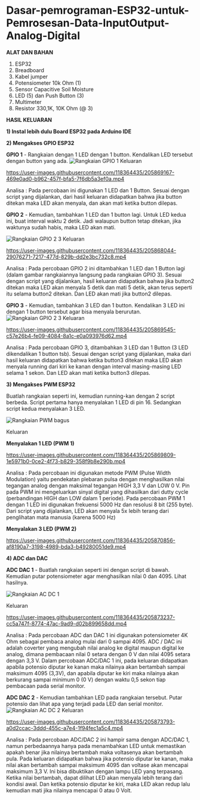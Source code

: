 # Dasar-pemrograman-ESP32-untuk-Pemrosesan-Data-InputOutput-Analog-Digital

**ALAT DAN BAHAN** 
1) ESP32
2) Breadboard
3) Kabel jumper
4) Potensiometer 10k Ohm (1)
5) Sensor Capacitive Soil Moisture
6) LED (5) dan Push Button (3)
7) Multimeter
8) Resistor 330,1K, 10K Ohm (@ 3)


**HASIL KELUARAN**

**1) Instal lebih dulu Board ESP32 pada Arduino IDE**
   
**2) Mengakses GPIO ESP32**
   
   **GPIO 1** - Rangkaian dengan 1 LED dengan 1 button. Kendalikan LED tersebut dengan button yang ada.
   ![Rangkaian GPIO 1](https://user-images.githubusercontent.com/118364435/202907364-93b1d8fe-ef0c-4ca5-b747-8336681c3a26.jpg)
   Keluaran
   

https://user-images.githubusercontent.com/118364435/205869167-469e0ad0-b962-457f-bfa5-7f6db5a3ef0a.mp4


   
   Analisa : Pada percobaan ini digunakan 1 LED dan 1 Button. Sesuai dengan script yang dijalankan, dari hasil keluaran didapatkan bahwa jika button ditekan maka LED akan menyala, dan akan mati ketika button dilepas.  
   
   
   **GPIO 2** - Kemudian, tambahkan 1 LED dan 1 button lagi. Untuk LED kedua ini, buat interval waktu 2 detik. Jadi walaupun button tetap ditekan, jika waktunya sudah habis, maka LED akan mati.
  
  ![Rangkaian GPIO 2 3](https://user-images.githubusercontent.com/118364435/202908039-5bc216f7-e389-4927-ada5-3df82135b967.jpg)
   Keluaran
   

https://user-images.githubusercontent.com/118364435/205868044-29076271-7217-477d-829b-dd2e3bc732c8.mp4



   Analisa : Pada percobaan GPIO 2 ini ditambahkan 1 LED dan 1 Button lagi (dalam gambar rangkaiannya langsung pada rangkaian GPIO 3). Sesuai dengan script yang dijalankan, hasil keluaran didapatkan bahwa jika button2 ditekan maka LED akan menyala 5 detik dan mati 5 detik, akan terus seperti itu selama button2 ditekan. Dan LED akan mati jika button2 dilepas.
   
   
   **GPIO 3** - Kemudian, tambahkan 3 LED dan 1 button. Kendalikan 3 LED ini dengan 1 button tersebut agar bisa menyala berurutan.
   ![Rangkaian GPIO 2 3](https://user-images.githubusercontent.com/118364435/202908300-b8061740-f844-459d-b440-590476ca890d.jpg)
   Keluaran
   

https://user-images.githubusercontent.com/118364435/205869545-c57e26b4-fe09-4084-8a1c-e0a093976d62.mp4



   Analisa : Pada percobaan GPIO 3, ditambahkan 3 LED dan 1 Button (3 LED dikendalikan 1 button tsb). Sesuai dengan script yang dijalankan, maka dari hasil keluaran didapatkan bahwa ketika button3 ditekan maka LED akan menyala running dari kiri ke kanan dengan interval masing-masing LED selama 1 sekon. Dan LED akan mati ketika button3 dilepas.
   
   
**3) Mengakses PWM ESP32**

   Buatlah rangkaian seperti ini, kemudian running-kan dengan 2 script berbeda. Script pertama hanya menyalakan 1 LED di pin 16. Sedangkan script kedua menyalakan 3 LED.
  
  ![Rangkaian PWM bagus](https://user-images.githubusercontent.com/118364435/205859442-56672138-7966-4ecb-8b66-bf2c540bc114.PNG) 
  
  Keluaran
   
   **Menyalakan 1 LED (PWM 1)**
   

https://user-images.githubusercontent.com/118364435/205869809-1e5971b0-0ce2-4f73-b829-358f9b8e290b.mp4


   
   Analisa : Pada percobaan ini digunakan metode PWM (Pulse Width Modulation) yaitu pendekatan plebaran pulsa dengan menghasilkan nilai tegangan analog dengan maksimal tegangan HIGH 3,3 V dan LOW 0 V. Pin pada PWM ini mengeluarkan sinyal digital yang dihasilkan dari dutty cycle (perbandingan HIGH dan LOW dalam 1 periode). Pada percobaan PWM 1 dengan 1 LED ini digunakan frekuensi 5000 Hz dan resolusi 8 bit (255 byte). Dari script yang dijalankan, LED akan menyala 5x lebih terang dari penglihatan mata manusia (karena 5000 Hz)
   
   **Menyalakan 3 LED (PWM 2)**
   

https://user-images.githubusercontent.com/118364435/205870856-af8190a7-3198-4989-bda3-b49280051de9.mp4




**4) ADC dan DAC**

   **ADC DAC 1** - Buatlah rangkaian seperti ini dengan script di bawah. Kemudian putar potensiometer agar menghasilkan nilai 0 dan 4095. Lihat hasilnya.
   
   ![Rangkaian AC DC 1](https://user-images.githubusercontent.com/118364435/202908739-bf61a76a-6088-48c5-8784-ae12fc1c5f54.jpg)
   
   Keluaran
   

https://user-images.githubusercontent.com/118364435/205873237-cc5a747f-8774-47ac-9ad9-d02b899658dd.mp4



   
   Analisa : Pada percobaan ADC dan DAC 1 ini digunakan potensiometer 4K Ohm sebagai pembaca analog mulai dari 0 sampai 4095. ADC / DAC ini adalah coverter yang mengubah nilai analog ke digital maupun digital ke analog, dimana pembacaan nilai 0 setara dengan 0 V dan nilai 4095 setara dengan 3,3 V. Dalam percobaan ADC/DAC 1 ini, pada keluaran didapatkan apabila potensio diputar ke kanan maka nilainya akan bertambah sampai maksimum 4095 (3,3V), dan apabila diputar ke kiri maka nilainya akan berkurang sampai minimum 0 (0 V) dengan waktu 0,5 sekon tiap pembacaan pada serial monitor.
   
   **ADC DAC 2** - Kemudian tambahkan LED pada rangkaian tersebut. Putar potensio dan lihat apa yang terjadi pada LED dan serial monitor.
   ![Rangkaian AC DC 2](https://user-images.githubusercontent.com/118364435/202908811-c60a98cb-611e-4486-8671-2c14c4bee06b.jpg)
   Keluaran
   

https://user-images.githubusercontent.com/118364435/205873793-a0d2ccac-3ddd-455c-a7e4-1f94fec1a5c4.mp4


   Analisa : Pada percobaan ADC/DAC 2 ini hampir sama dengan ADC/DAC 1, namun perbedaannya hanya pada menambahkan LED untuk memastikan apakah benar jika nilainya bertambah maka voltasenya akan bertambah pula. Pada keluaran didapatkan bahwa jika potensio diputar ke kanan, maka nilai akan bertambah sampai maksimum 4095 dan voltase akan mencapai maksimum 3,3 V. Ini bisa dibuktikan dengan lampu LED yang terpasang. Ketika nilai bertambah, dapat dilihat LED akan menyala lebih terang dari kondisi awal. Dan ketika potensio diputar ke kiri, maka LED akan redup lalu kemudian mati jika nilainya mencapai 0 atau 0 Volt. 
